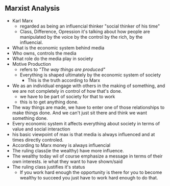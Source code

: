 ## Marxist Analysis
* Karl Marx
	* regarded as being an influencial thinker "social thinker of his time"
	* Class, Difference, Opression it's talking about how people are manipulated
	  by the voice by the control by the rich, by the influencial.
* What is the economic system behind media
* Who owns, controls the media
* What role do the media play in society
* Motive Production
	* refers to *"The way things are produced"*
	* Everything is shaped ultimately by the economic system of society
		* This is the truth according to Marx
* We as an individiual engage with others in the making of something, and we are
  not completely in control of how that's done. 
	* we have to be part of society for that to work
	* this is to get anything done.
* The way things are made, we have to enter one of those relationships to make
  things done. And we can't just sit there and think we want something done.
* Every economic system it affects everything about society in terms of value
  and social interaction
* his basic viewpoint of max is that media is always influenced and at times
  directly controled.
* According to Marx money is always influencial
* The ruling class(ie the wealthy) have more influence.
* The wealthy today wil of course emphasize a message in terms of their own
  interests. ie what they want to have shown/said
* The ruling class justifies it's status
	* If you work hard enough the opportunity is there for you to become wealthy
	  to succeed you just have to work hard enough to do that.


